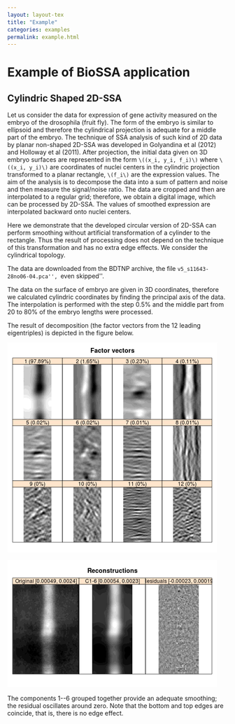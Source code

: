 ```yaml
---
layout: layout-tex
title: "Example"
categories: examples
permalink: example.html
---
```


#  Example of BioSSA application

## Cylindric Shaped 2D-SSA


Let us consider the data for expression of gene activity measured on the embryo of the drosophila (fruit fly).
The form of the embryo is similar to ellipsoid and therefore the cylindrical projection is adequate for
a middle part of the embryo. The technique of SSA analysis of such kind of 2D data by planar non-shaped 2D-SSA
was developed in Golyandina et al (2012) and Holloway et al (2011).
After projection, the initial data given on 3D embryo surfaces are represented in the form `\((x_i, y_i, f_i)\)` where `\((x_i, y_i)\)` are coordinates of nuclei centers in the cylindric projection transformed to a planar rectangle, `\(f_i\)` are the expression values. The aim of the analysis is to decompose the data into a sum of
pattern and noise and then measure the signal/noise ratio. The data are cropped and
then are interpolated to a regular grid; therefore, we obtain a digital image, which
can be processed by 2D-SSA. The values of smoothed expression are interpolated backward onto
nuclei centers.

Here we demonstrate that the developed circular version of 2D-SSA can perform smoothing without
artificial transformation of a cylinder to the rectangle. Thus the result of processing
does not depend on the technique of this transformation and has no extra edge effects. We consider the cylindrical topology.

The data are downloaded from the BDTNP archive,
the file ``v5_s11643-28no06-04.pca'', ``even skipped''.

The data on the surface of embryo are given in 3D coordinates, therefore we calculated cylindric coordinates
by finding the principal axis of the data. The interpolation is performed with the step 0.5% and the
middle part from 20 to 80% of the embryo lengths were processed.

The result of decomposition (the factor vectors from the $12$ leading eigentriples) is depicted in the figure below.

![Factor vectors](circular_factor.png)

![Reconstruction and residuals](circular_reconstructed.png)

The components 1--6 grouped together provide an adequate smoothing; the residual oscillates around zero.
Note that the bottom and top edges are coincide, that is, there is no edge effect.
